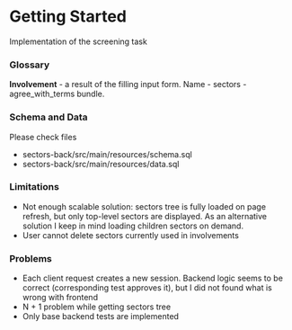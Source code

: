 # Getting Started

Implementation of the screening task

### Glossary
**Involvement** - a result of the filling input form. Name - sectors - agree_with_terms bundle.

### Schema and Data
Please check files
- sectors-back/src/main/resources/schema.sql
- sectors-back/src/main/resources/data.sql

### Limitations
- Not enough scalable solution: sectors tree is fully loaded on page refresh, but only top-level sectors are displayed.
As an alternative solution I keep in mind loading children sectors on demand.
- User cannot delete sectors currently used in involvements

### Problems
- Each client request creates a new session.
Backend logic seems to be correct (corresponding test approves it), but I did not found what is wrong with frontend
- N + 1 problem while getting sectors tree
- Only base backend tests are implemented
